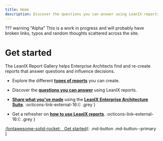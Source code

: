 ```yaml
---
title: Home
description: Discover the questions you can answer using LeanIX reports
---
```



??? warning "Alpha"
    This is a work in progress and will probably have broken links, typos and random thoughts scattered across the site.

 
# Get started 

The LeanIX Report Gallery helps Enterprise Architects find and re-create reports that answer questions and influence decisions.

- Explore the different **[types of reports](reports/)** you can create.

- Discover the **[questions you can answer](questions/)** using LeanIX reports.

- **[Share what you've made](about/)** using the **[LeanIX Enterprise Architecture Suite](https://www.leanix.net/en/solutions/enterprise-architecture-suite)**. :octicons-link-external-16:{: .grey } 

- Get a refresher on **[how to use LeanIX reports](https://docs.leanix.net/docs/insights-through-reports)**. :octicons-link-external-16:{: .grey } 

[:fontawesome-solid-rocket: &nbsp; Get started](reports/){: .md-button .md-button--primary }

<!-- abbr
*[LeanIX]: LeanIX offers Software-as-a-Service (SaaS) for managing Enterprise Architecture and multi-cloud environments to enable organizations to take faster, data-driven decisions in their IT.
-->

